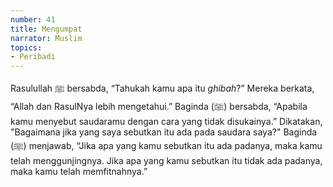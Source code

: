 ```yaml
---
number: 41
title: Mengumpat
narrator: Muslim
topics:
- Peribadi
---
```


Rasulullah ﷺ bersabda, “Tahukah kamu apa itu *ghibah*?” Mereka berkata, “Allah dan RasulNya lebih mengetahui.” Baginda (ﷺ) bersabda, “Apabila kamu menyebut saudaramu dengan cara yang tidak disukainya.” Dikatakan, "Bagaimana jika yang saya sebutkan itu ada pada saudara saya?" Baginda (ﷺ) menjawab, “Jika apa yang kamu sebutkan itu ada padanya, maka kamu telah menggunjingnya. Jika apa yang kamu sebutkan itu tidak ada padanya, maka kamu telah memfitnahnya.”
